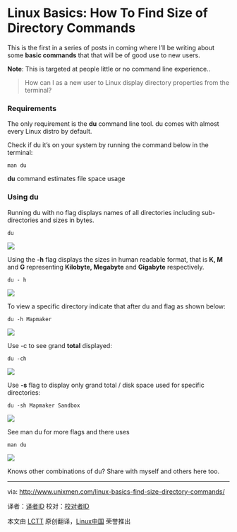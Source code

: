 Linux Basics: How To Find Size of Directory Commands
================================================================================
This is the first in a series of posts in coming where I’ll be writing about some **basic commands** that that will be of good use to new users.

**Note**: This is targeted at people little or no command line experience..

> How can I as a new user to Linux display directory properties from the terminal?

### Requirements ###

The only requirement is the **du** command line tool. du comes with almost every Linux distro by default.

Check if du it’s on your system by running the command below in the terminal:

    man du

**du** command estimates file space usage

### Using du ###

Running du with no flag displays names of all directories including sub-directories and sizes in bytes.

    du

![](http://180016988.r.cdn77.net/wp-content/uploads/2014/07/du-overview.png)

Using the **-h** flag displays the sizes in human readable format, that is **K, M** and **G** representing **Kilobyte, Megabyte** and **Gigabyte** respectively.

    du - h

![](http://180016988.r.cdn77.net/wp-content/uploads/2014/07/du-h.png)

To view a specific directory indicate that after du and flag as shown below:

    du -h Mapmaker

![](http://180016988.r.cdn77.net/wp-content/uploads/2014/07/du-h-mapmaker.png)

Use -c to see grand **total** displayed:

    du -ch

![](http://180016988.r.cdn77.net/wp-content/uploads/2014/07/du-ch.png)

Use **-s** flag to display only grand total / disk space used for specific directories:

    du -sh Mapmaker Sandbox

![](http://180016988.r.cdn77.net/wp-content/uploads/2014/07/Screenshot-07052014-093858-AM.png)

See man du for more flags and there uses

    man du

![](http://180016988.r.cdn77.net/wp-content/uploads/2014/07/man-du.png)

Knows other combinations of du? Share with myself and others here too.

--------------------------------------------------------------------------------

via: http://www.unixmen.com/linux-basics-find-size-directory-commands/

译者：[译者ID](https://github.com/译者ID) 校对：[校对者ID](https://github.com/校对者ID)

本文由 [LCTT](https://github.com/LCTT/TranslateProject) 原创翻译，[Linux中国](http://linux.cn/) 荣誉推出